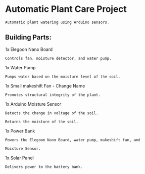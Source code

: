 
# Automatic Plant Care Project

    Automatic plant watering using Arduino sensors.

## Building Parts:

 1x Elegoon Nano Board

	Controls fan, moisture detector, and water pump.

1x Water Pump

	Pumps water based on the moisture level of the soil.

1x Small makeshift Fan - Change Name

	Promotes structural integrity of the plant.

1x Arduino Moisture Sensor

	Detects the change in voltage of the soil. 

	Returns the moisture of the soil.

1x Power Bank

	Powers the Elegoon Nano Board, water pump, makeshift fan, and 	
	
 	Moisture Sensor.

1x Solar Panel

	Delivers power to the battery bank.




